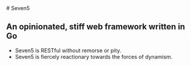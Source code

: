 
<link href="http://kevinburke.bitbucket.org/markdowncss/markdown.css" rel="stylesheet"></link>
# Seven5

## An opinionated, stiff web framework written in Go 

* Seven5 is RESTful without remorse or pity.
* Seven5 is fiercely reactionary towards the forces of dynamism.
